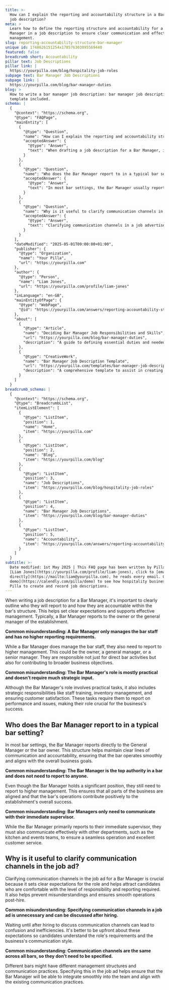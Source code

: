 ```yaml
---
title: >-
  How can I explain the reporting and accountability structure in a Bar Manager
  job description?
meta: >
  Learn how to define the reporting structure and accountability for a Bar
  Manager in a job description to ensure clear communication and effective
  management.
slug: reporting-accountability-structure-bar-manager
unique id: 1748626151254x178576303895569440
featured: false
breadcrumb short: Accountability
pillar text: Job Descriptions
pillar link: |
  https://yourpilla.com/blog/hospitality-job-roles
subpage text: Bar Manager Job Descriptions
subpage link: |
  https://yourpilla.com/blog/bar-manager-duties
blog: >
  How to write a bar manager job description: bar manager job description
  template included.
schema: |
  {
    "@context": "https://schema.org",
    "@type": "FAQPage",
    "mainEntity": [
      {
        "@type": "Question",
        "name": "How can I explain the reporting and accountability structure in a Bar Manager job description?",
        "acceptedAnswer": {
          "@type": "Answer",
          "text": "When drafting a job description for a Bar Manager, it's vital to clearly outline their reporting relationships and accountability within the bar's structure. Typically, a Bar Manager reports either to the establishment's owner or the general manager. This outline helps set expectations clearly and supports effective management."
        }
      },
      {
        "@type": "Question",
        "name": "Who does the Bar Manager report to in a typical bar setting?",
        "acceptedAnswer": {
          "@type": "Answer",
          "text": "In most bar settings, the Bar Manager usually reports directly to the General Manager or the owner of the bar. This reporting structure maintains clear lines of communication and ensures that the bar's operations are effectively aligned with the overall business objectives."
        }
      },
      {
        "@type": "Question",
        "name": "Why is it useful to clarify communication channels in a job advertisement?",
        "acceptedAnswer": {
          "@type": "Answer",
          "text": "Clarifying communication channels in a job advertisement for a Bar Manager is crucial as it sets clear role expectations and helps attract candidates who are prepared for the level of reporting and responsibility required. It helps in preventing misunderstandings and ensures efficient operations after hiring."
        }
      }
    ],
    "dateModified": "2025-05-01T09:00:00+01:00",
    "publisher": {
      "@type": "Organization",
      "name": "Your Pilla",
      "url": "https://yourpilla.com"
    },
    "author": {
      "@type": "Person",
      "name": "Liam Jones",
      "url": "https://yourpilla.com/profile/liam-jones"
    },
    "inLanguage": "en-GB",
    "mainEntityOfPage": {
      "@type": "WebPage",
      "@id": "https://yourpilla.com/answers/reporting-accountability-structure-bar-manager"
    },
    "about": [
      {
        "@type": "Article",
        "name": "Deciding Bar Manager Job Responsibilities and Skills",
        "url": "https://yourpilla.com/blog/bar-manager-duties",
        "description": "A guide to defining essential duties and needed skills in a Bar Manager's job description."
      },
      {
        "@type": "CreativeWork",
        "name": "Bar Manager Job Description Template",
        "url": "https://yourpilla.com/templates/bar-manager-job-description",
        "description": "A comprehensive template to assist in creating an effective job description for the role of a Bar Manager."
      }
    ]
  }
breadcrumb_schema: |
  {
    "@context": "https://schema.org",
    "@type": "BreadcrumbList",
    "itemListElement": [
      {
        "@type": "ListItem",
        "position": 1,
        "name": "Home",
        "item": "https://yourpilla.com"
      },
      {
        "@type": "ListItem",
        "position": 2,
        "name": "Blog",
        "item": "https://yourpilla.com/blog"
      },
      {
        "@type": "ListItem",
        "position": 3,
        "name": "Job Descriptions",
        "item": "https://yourpilla.com/blog/hospitality-job-roles"
      },
      {
        "@type": "ListItem",
        "position": 4,
        "name": "Bar Manager Job Descriptions",
        "item": "https://yourpilla.com/blog/bar-manager-duties"
      },
      {
        "@type": "ListItem",
        "position": 5,
        "name": "Accountability",
        "item": "https://yourpilla.com/answers/reporting-accountability-structure-bar-manager"
      }
    ]
  }
subtitle: >-
  Date modified: 1st May 2025 | This FAQ page has been written by Pilla Founder,
  [Liam Jones](https://yourpilla.com/profile/liam-jones), click to [email Liam
  directly](https://mailto:liam@yourpilla.com), he reads every email. Or [book a
  demo](https://calendly.com/pilla/demo) to see how hospitality businesses use
  Pilla to create and record job descriptions.
---
```

When writing a job description for a Bar Manager, it's important to clearly outline who they will report to and how they are accountable within the bar's structure. This helps set clear expectations and supports effective management. Typically, a Bar Manager reports to the owner or the general manager of the establishment.

**Common misunderstanding: A Bar Manager only manages the bar staff and has no higher reporting requirements.**

While a Bar Manager does manage the bar staff, they also need to report to higher management. This could be the owner, a general manager, or a senior manager. They are responsible not just for direct bar activities but also for contributing to broader business objectives.

**Common misunderstanding: The Bar Manager's role is mostly practical and doesn’t require much strategic input.**

Although the Bar Manager's role involves practical tasks, it also includes strategic responsibilities like staff training, inventory management, and ensuring customer satisfaction. These tasks require them to report on performance and issues, making their role crucial for the business's success.

## Who does the Bar Manager report to in a typical bar setting?

In most bar settings, the Bar Manager reports directly to the General Manager or the bar owner. This structure helps maintain clear lines of communication and accountability, ensuring that the bar operates smoothly and aligns with the overall business goals.

**Common misunderstanding: The Bar Manager is the top authority in a bar and does not need to report to anyone.**

Even though the Bar Manager holds a significant position, they still need to report to higher management. This ensures that all parts of the business are aligned and that the bar's operations contribute positively to the establishment's overall success.

**Common misunderstanding: Bar Managers only need to communicate with their immediate supervisor.**

While the Bar Manager primarily reports to their immediate supervisor, they must also communicate effectively with other departments, such as the kitchen and events teams, to ensure a seamless operation and excellent customer service.

## Why is it useful to clarify communication channels in the job ad?

Clarifying communication channels in the job ad for a Bar Manager is crucial because it sets clear expectations for the role and helps attract candidates who are comfortable with the level of responsibility and reporting required. It also helps prevent misunderstandings and ensures smooth operations post-hire.

**Common misunderstanding: Specifying communication channels in a job ad is unnecessary and can be discussed after hiring.**

Waiting until after hiring to discuss communication channels can lead to confusion and inefficiencies. It's better to be upfront about these expectations so candidates understand the role's requirements and the business's communication style.

**Common misunderstanding: Communication channels are the same across all bars, so they don’t need to be specified.**

Different bars might have different management structures and communication practices. Specifying this in the job ad helps ensure that the Bar Manager will be able to integrate smoothly into the team and align with the existing communication practices.
